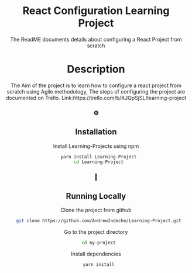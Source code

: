 <!--
The Readme file documents the project description and installation and set up instructions
-->
<!--
Align main heading to the center of the page
-->
<div align="center">
<h1>React Configuration Learning Project</h1> The ReadME documents details about configuring a React Project from scratch 
<div>
<!-- Badges -->
<p>
<h1> Description</h1>
The Aim of the project is to learn how to configure a react project from scratch using Agile methodology,
The steps of configuring the project are documented on Trello. Link:https://trello.com/b/XJQpSjSL/learning-project

<!-- Installation -->
### :gear:<h2>Installation</h2>

Install Learning-Projects using npm


```bash
  yarn install Learning-Project
  cd Learning-Project
```
<!-- Run Locally -->
### :running:<h2> Running Locally</h2>

<!-- Cloning the project from Github -->
Clone the project from github

```bash
  git clone https://github.com/AndrewIndeche/Learning-Project.git
```
<!-- Going into the project Directory/Folder -->
Go to the project directory

```bash
  cd my-project
```
<!-- Installing dependencies using Yarn -->
Install dependencies

```bash
  yarn install
```
</p>


